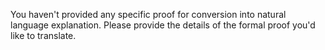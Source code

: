 You haven't provided any specific proof for conversion into natural language explanation. Please provide the details of the formal proof you'd like to translate.